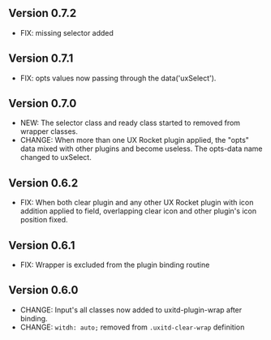 ## Version 0.7.2
- FIX: missing selector added

## Version 0.7.1
- FIX: opts values now passing through the data('uxSelect').

## Version 0.7.0
- NEW: The selector class and ready class started to removed from wrapper classes.
- CHANGE: When more than one UX Rocket plugin applied, the "opts" data mixed with other plugins and become useless. The opts-data name changed to uxSelect. 

## Version 0.6.2
- FIX: When both clear plugin and any other UX Rocket plugin with icon addition applied to field, overlapping clear icon and other plugin's icon position fixed.

## Version 0.6.1
- FIX: Wrapper is excluded from the plugin binding routine

## Version 0.6.0
- CHANGE: Input's all classes now added to uxitd-plugin-wrap after binding.
- CHANGE: `witdh: auto;` removed from `.uxitd-clear-wrap` definition
